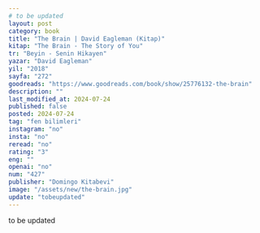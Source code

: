 ```yaml
---
# to be updated
layout: post
category: book
title: "The Brain | David Eagleman (Kitap)"
kitap: "The Brain - The Story of You"
tr: "Beyin - Senin Hikayen"
yazar: "David Eagleman"
yil: "2018"
sayfa: "272"
goodreads: "https://www.goodreads.com/book/show/25776132-the-brain"
description: ""
last_modified_at: 2024-07-24
published: false
posted: 2024-07-24
tag: "fen bilimleri"
instagram: "no"
insta: "no"
reread: "no"
rating: "3"
eng: ""
openai: "no"
num: "427"
publisher: "Domingo Kitabevi"
image: "/assets/new/the-brain.jpg"
update: "tobeupdated"
---
```


to be updated
